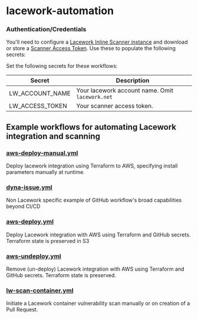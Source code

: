# lacework-automation

### Authentication/Credentials

You'll need to configure a [Lacework Inline Scanner instance](https://support.lacework.com/hc/en-us/articles/1500001777821-Integrate-Inline-Scanner#create-an-inline-scanner-integration-in-lacework) and download or store a [Scanner Access Token](https://support.lacework.com/hc/en-us/articles/1500001777821-Integrate-Inline-Scanner#obtain-the-inline-scanner-and-authorization-token).  Use these to populate the following secrets:   

Set the following secrets for these workflows:

| Secret | Description | 
|---|---|
| LW_ACCOUNT_NAME | Your lacework account name.  Omit `lacework.net` | 
| LW_ACCESS_TOKEN | Your scanner access token.  |

## Example workflows for automating Lacework integration and scanning

### [aws-deploy-manual.yml](https://github.com/BidnessForB/lw-auto/blob/main/.github/workflows/aws-deploy-manual.yml)

Deploy lacework integration using Terraform to AWS, specifying install parameters manually at runtime. 

### [dyna-issue.yml](https://github.com/BidnessForB/lw-auto/blob/main/.github/workflows/dyna-issue.yml)

Non Lacework specific example of GitHub workflow's broad capabilities beyond CI/CD

### [aws-deploy.yml](https://github.com/BidnessForB/lw-auto/blob/main/.github/workflows/aws-deploy.yml)

Deploy Lacework integration with AWS using Terraform and GitHub secrets.  Terraform state is preserved in S3

### [aws-undeploy.yml](https://github.com/BidnessForB/lw-auto/blob/main/.github/workflows/aws-deploy.yml)

Remove (un-deploy) Lacework integration with AWS using Terraform and GitHub secrets.  Terraform state is preserved.

### [lw-scan-container.yml](https://github.com/BidnessForB/lw-auto/blob/main/.github/workflows/lw-scan-container.yml)

Initiate a Lacework container vulnerability scan manually or on creation of a Pull Request.  
